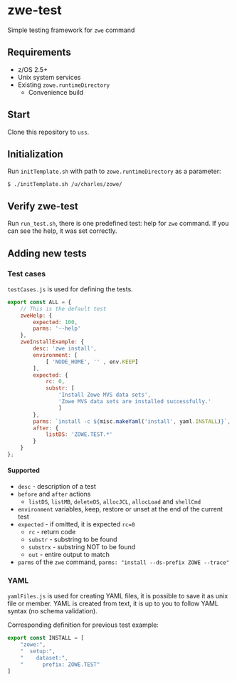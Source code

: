 # zwe-test

Simple testing framework for `zwe` command

## Requirements
* z/OS 2.5+
* Unix system services
* Existing `zowe.runtimeDirectory`
  * Convenience build

## Start

Clone this repository to `uss`.

## Initialization

Run `initTemplate.sh` with path to `zowe.runtimeDirectory` as a parameter:
```
$ ./initTemplate.sh /u/charles/zowe/
```

## Verify zwe-test

Run `run_test.sh`, there is one predefined test: help for `zwe` command.
If you can see the help, it was set correctly.

## Adding new tests

### Test cases

`testCases.js` is used for defining the tests.

```javascript
export const ALL = {
    // This is the default test
    zweHelp: {
        expected: 100,
        parms: '--help'
    },
    zweInstallExample: {
        desc: 'zwe install',
        environment: [
            [ 'NODE_HOME', '' , env.KEEP]
        ],
        expected: {
            rc: 0,
            substr: [
                'Install Zowe MVS data sets',
                'Zowe MVS data sets are installed successfully.'
                ]
        },
        parms: `install -c ${misc.makeYaml('install', yaml.INSTALL)}`,
        after: {
            listDS: 'ZOWE.TEST.*'
        }
    }
};
```

#### Supported
* `desc` - description of a test
* `before` and `after` actions
  * `listDS`, `listMB`, `deleteDS`, `allocJCL`, `allocLoad` and `shellCmd`
* `environment` variables, keep, restore or unset at the end of the current test
* `expected` - if omitted, it is expected `rc=0`
  * `rc` - return code
  * `substr` - substring to be found
  * `substrx` - substring NOT to be found
  * `out` - entire output to match
* `parms` of the `zwe` command, `parms: "install --ds-prefix ZOWE --trace"`

### YAML

`yamlFiles.js` is used for creating YAML files, it is possible to save it as unix file or member. YAML is created from text, it is up to you to follow YAML syntax (no schema validation).

Corresponding definition for previous test example:

```javascript
export const INSTALL = [
    "zowe:",
    "  setup:",
    "    dataset:",
    "      prefix: ZOWE.TEST"
]
```
